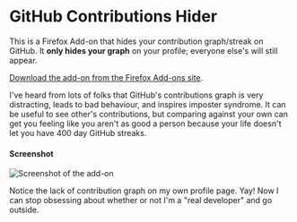 # GitHub Contributions Hider

This is a Firefox Add-on that hides your contribution graph/streak on GitHub.
It **only hides your graph** on your profile; everyone else's will still appear.

[Download the add-on from the Firefox Add-ons site][download].

I've heard from lots of folks that GitHub's contributions graph is very
distracting, leads to bad behaviour, and inspires imposter syndrome. It can
be useful to see other's contributions, but comparing against your own can
get you feeling like you aren't as good a person because your life doesn't
let you have 400 day GitHub streaks.

[download]: https://addons.mozilla.org/en-US/firefox/addon/github-contribution-hider/

#### Screenshot

![Screenshot of the add-on](https://addons.cdn.mozilla.net/user-media/previews/full/150/150652.png?modified=1420833979)

Notice the lack of contribution graph on my own profile page. Yay! Now I can
stop obsessing about whether or not I'm a "real developer" and go outside.
